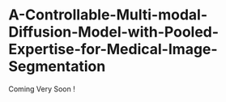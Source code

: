# A-Controllable-Multi-modal-Diffusion-Model-with-Pooled-Expertise-for-Medical-Image-Segmentation
Coming Very Soon !
